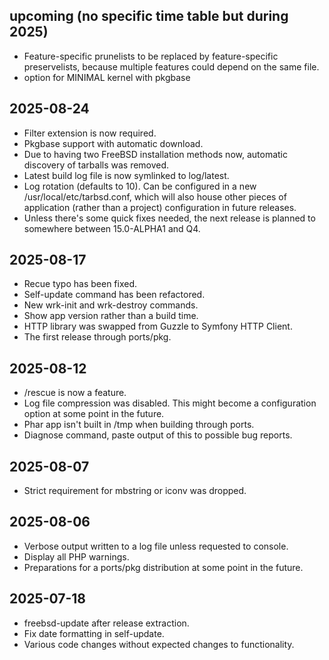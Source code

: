## upcoming (no specific time table but during 2025) ##
* Feature-specific prunelists to be replaced by feature-specific preservelists, because multiple features could depend on the same file.
* option for MINIMAL kernel with pkgbase

## 2025-08-24 ##
* Filter extension is now required.
* Pkgbase support with automatic download.
* Due to having two FreeBSD installation methods now, automatic discovery of tarballs was removed.
* Latest build log file is now symlinked to log/latest.
* Log rotation (defaults to 10). Can be configured in a new /usr/local/etc/tarbsd.conf, which will also house other pieces of application (rather than a project) configuration in future releases.
* Unless there's some quick fixes needed, the next release is planned to somewhere between 15.0-ALPHA1 and Q4.

## 2025-08-17 ##
* Recue typo has been fixed.
* Self-update command has been refactored.
* New wrk-init and wrk-destroy commands.
* Show app version rather than a build time.
* HTTP library was swapped from Guzzle to Symfony HTTP Client.
* The first release through ports/pkg.

## 2025-08-12 ##
* /rescue is now a feature.
* Log file compression was disabled. This might become a configuration option at some point in the future.
* Phar app isn't built in /tmp when building through ports.
* Diagnose command, paste output of this to possible bug reports.

## 2025-08-07 ##
* Strict requirement for mbstring or iconv was dropped.

## 2025-08-06 ##
* Verbose output written to a log file unless requested to console.
* Display all PHP warnings.
* Preparations for a ports/pkg distribution at some point in the future.

## 2025-07-18 ##
* freebsd-update after release extraction.
* Fix date formatting in self-update.
* Various code changes without expected changes to functionality.
